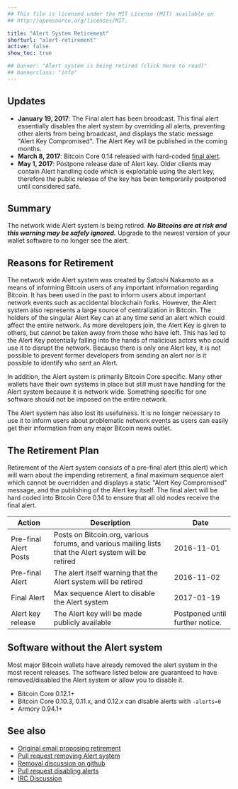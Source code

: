 ```yaml
---
## This file is licensed under the MIT License (MIT) available on
## http://opensource.org/licenses/MIT.

title: "Alert System Retirement"
shorturl: "alert-retirement"
active: false
show_toc: true

## banner: "Alert system is being retired (click here to read)"
## bannerclass: "info"
---
```


<div class="post-content" markdown="1">

## Updates

* **January 19, 2017**: The Final alert has been broadcast. This final alert essentially disables the alert system by overriding all
alerts, preventing other alerts from being broadcast, and displays the static message "Alert Key Compromised". The Alert Key
will be published in the coming months.
* **March 8, 2017**: Bitcoin Core 0.14 released with hard-coded [final alert](https://bitcoin.org/en/release/v0.14.0#final-alert).
* **May 1, 2017**: Postpone release date of Alert key. Older clients may contain Alert handling code which is exploitable using the alert key, therefore the public release of the key has been temporarily postponed until considered safe.
</div>

<div class="toccontent-block boxexpand expanded" markdown="1">

## Summary

The network wide Alert system is being retired. **_No Bitcoins are at risk and this warning may be safely ignored._**
Upgrade to the newest version of your wallet software to no longer see the alert.
</div>

<div class="toccontent-block boxexpand expanded" markdown="1">

## Reasons for Retirement

The network wide Alert system was created by Satoshi Nakamoto as a means of informing Bitcoin users of any important
information regarding Bitcoin. It has been used in the past to inform users about important network events such as
accidental blockchain forks. However, the Alert system also represents a large source of centralization in Bitcoin.
The holders of the singular Alert Key can at any time send an alert which could affect the entire network. As more
developers join, the Alert Key is given to others, but cannot be taken away from those who have left. This has led
to the Alert Key potentially falling into the hands of malicious actors who could use it to disrupt the network. Because
there is only one Alert key, it is not possible to prevent former developers from sending an alert nor is it possible
to identify who sent an Alert.

In addition, the Alert system is primarily Bitcoin Core specific. Many other wallets have their own systems in place but
still must have handling for the Alert system because it is network wide. Something specific for one software should
not be imposed on the entire network.

The Alert system has also lost its usefulness. It is no longer necessary to use it to inform users about problematic network
events as users can easily get their information from any major Bitcoin news outlet.
</div>

<div class="toccontent-block boxexpand expanded" markdown="1">

## The Retirement Plan

Retirement of the Alert system consists of a pre-final alert (this alert) which will warn about the impending retirement, a
final maximum sequence alert which cannot be overridden and displays a static "Alert Key Compromised" message, and the
publishing of the Alert key itself. The final alert will be hard coded into Bitcoin Core 0.14 to ensure that all old nodes
receive the final alert.

|Action|Description|Date|
|---|---|---|
|Pre-final Alert Posts|Posts on Bitcoin.org, various forums, and various mailing lists that the Alert system will be retired|2016-11-01|
|Pre-final Alert|The alert itself warning that the Alert system will be retired|2016-11-02|
|Final Alert|Max sequence Alert to disable the Alert system|2017-01-19|
|Alert key release|The Alert key will be made publicly available|Postponed until further notice.|

</div>

<div class="toccontent-block boxexpand expanded" markdown="1">

## Software without the Alert system

Most major Bitcoin wallets have already removed the alert system in the most recent releases. The software listed below
are guaranteed to have removed/disabled the Alert system or allow you to disable it.

* Bitcoin Core 0.12.1+
* Bitcoin Core 0.10.3, 0.11.x, and 0.12.x can disable alerts with `-alerts=0`
* Armory 0.94.1+
</div>

<div class="toccontent-block boxexpand expanded" markdown="1">

## See also

* [Original email proposing retirement](https://lists.linuxfoundation.org/pipermail/bitcoin-dev/2016-September/013104.html)
* [Pull request removing Alert system](https://github.com/bitcoin/bitcoin/pull/7692)
* [Removal discussion on github](https://github.com/bitcoin/bitcoin/pull/6260)
* [Pull request disabling alerts](https://github.com/bitcoin/bitcoin/pull/6274)
* [IRC Discussion](https://botbot.me/freenode/bitcoin-core-dev/2016-09-22/?msg=73446303&page=6)
</div>
